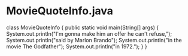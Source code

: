 # MovieQuoteInfo.java

class MovieQuoteInfo {
    public static void main(String[] args) {
        System.out.println("I'm gonna make him an offer he can't refuse,");
        System.out.println("said by Marlon Brando");
        System.out.println("in the movie The Godfather");
        System.out.println("in 1972.");
    }
}
